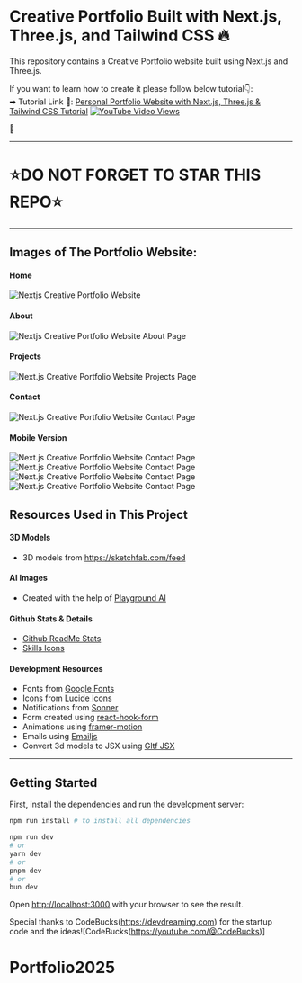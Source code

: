 # Creative Portfolio Built with Next.js, Three.js, and Tailwind CSS 🔥

This repository contains a Creative Portfolio website built using Next.js and Three.js. <br />

If you want to learn how to create it please follow below tutorial👇: <br />
➡ Tutorial Link 💚: [Personal Portfolio Website with Next.js, Three.js & Tailwind CSS Tutorial](https://youtu.be/T5t46vuW8fo)
[![YouTube Video Views](https://img.shields.io/youtube/views/T5t46vuW8fo)](https://youtu.be/T5t46vuW8fo) <br />

💚

---

# ⭐DO NOT FORGET TO STAR THIS REPO⭐

---

## Images of The Portfolio Website:

#### Home

![Nextjs Creative Portfolio Website]()

#### About

![Nextjs Creative Portfolio Website About Page]()

#### Projects

![Next.js Creative Portfolio Website Projects Page]()

#### Contact

![Next.js Creative Portfolio Website Contact Page]()

#### Mobile Version

![Next.js Creative Portfolio Website Contact Page]()
![Next.js Creative Portfolio Website Contact Page]()
![Next.js Creative Portfolio Website Contact Page]()
![Next.js Creative Portfolio Website Contact Page]()

## Resources Used in This Project

#### 3D Models

- 3D models from https://sketchfab.com/feed

#### AI Images

- Created with the help of [Playground AI](https://playground.com/)

#### Github Stats & Details

- [Github ReadMe Stats](https://github.com/anuraghazra/github-readme-stats)
- [Skills Icons](https://github.com/tandpfun/skill-icons)

#### Development Resources

- Fonts from [Google Fonts](https://fonts.google.com/) <br />
- Icons from [Lucide Icons](https://lucide.dev/) <br />
- Notifications from [Sonner](https://sonner.emilkowal.ski/) <br />
- Form created using [react-hook-form](https://react-hook-form.com/) <br />
- Animations using [framer-motion](https://www.framer.com/motion/) <br />
- Emails using [Emailjs](https://www.emailjs.com/) <br />
- Convert 3d models to JSX using [Gltf JSX](https://github.com/pmndrs/gltfjsx)

---

## Getting Started

First, install the dependencies and run the development server:

```bash
npm run install # to install all dependencies

npm run dev
# or
yarn dev
# or
pnpm dev
# or
bun dev
```

Open [http://localhost:3000](http://localhost:3000) with your browser to see the result.

Special thanks to CodeBucks(https://devdreaming.com) for the startup code and the ideas![CodeBucks(https://youtube.com/@CodeBucks)]
# Portfolio2025

